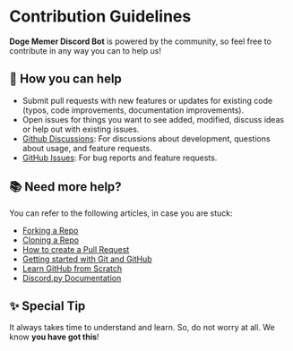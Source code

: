 # Contribution Guidelines

**Doge Memer Discord Bot** is powered by the community, so feel free to contribute in any way you can to help us!

## 🧰 How you can help

- Submit pull requests with new features or updates for existing code (typos, code improvements, documentation improvements).
- Open issues for things you want to see added, modified, discuss ideas or help out with existing issues.
- [Github Discussions](https://github.com/thenithinbalaji/doge-memer/discussions): For discussions about development, questions about usage, and feature requests.
- [GitHub Issues](https://github.com/thenithinbalaji/doge-memer/issues): For bug reports and feature requests.

## 📚 Need more help?

You can refer to the following articles, in case you are stuck:
- [Forking a Repo](https://help.github.com/en/github/getting-started-with-github/fork-a-repo)
- [Cloning a Repo](https://help.github.com/en/desktop/contributing-to-projects/creating-an-issue-or-pull-request)
- [How to create a Pull Request](https://opensource.com/article/19/7/create-pull-request-github)
- [Getting started with Git and GitHub](https://towardsdatascience.com/getting-started-with-git-and-github-6fcd0f2d4ac6)
- [Learn GitHub from Scratch](https://lab.github.com/githubtraining/introduction-to-github)
- [Discord.py Documentation](https://discordpy.readthedocs.io/en/stable/)

## ✨ Special Tip

It always takes time to understand and learn. So, do not worry at all. We know **you have got this**!
